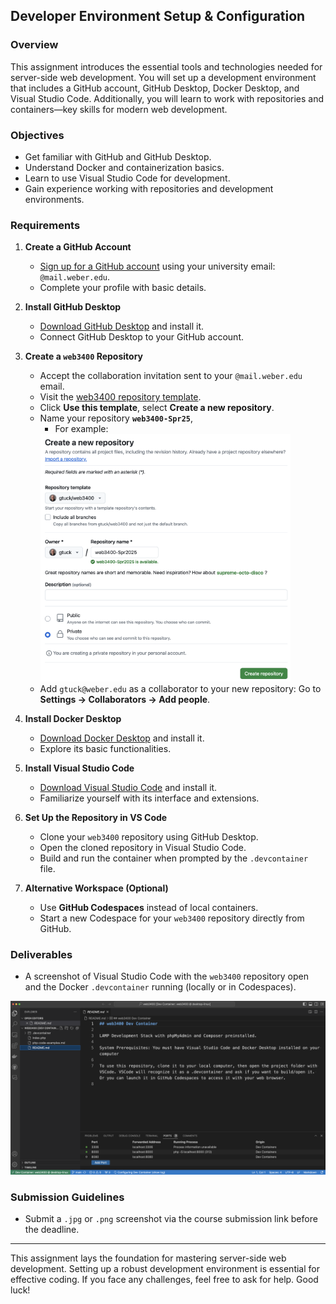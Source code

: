 ## Developer Environment Setup & Configuration

### Overview
This assignment introduces the essential tools and technologies needed for server-side web development. You will set up a development environment that includes a GitHub account, GitHub Desktop, Docker Desktop, and Visual Studio Code. Additionally, you will learn to work with repositories and containers—key skills for modern web development.

### Objectives
- Get familiar with GitHub and GitHub Desktop.
- Understand Docker and containerization basics.
- Learn to use Visual Studio Code for development.
- Gain experience working with repositories and development environments.

### Requirements

1. **Create a GitHub Account**
   - [Sign up for a GitHub account](https://github.com/signup?ref_cta=Sign+up&ref_loc=header+logged+out&ref_page=%2F&source=header-home) using your university email: `@mail.weber.edu`.
   - Complete your profile with basic details.

2. **Install GitHub Desktop**
   - [Download GitHub Desktop](https://desktop.github.com/) and install it.
   - Connect GitHub Desktop to your GitHub account.

3. **Create a `web3400` Repository**
   - Accept the collaboration invitation sent to your `@mail.weber.edu` email.
   - Visit the [web3400 repository template](https://github.com/gtuck/web3400.git).
   - Click **Use this template**, select **Create a new repository**.
   - Name your repository **`web3400-Spr25`**,
      - For example:
     <kbd>
     <img src="https://github.com/gtuck/web3400-Course-Docs/blob/6f9140f1a64af0f84622c55d175c1799955c7d71/images/create-repo-from-template.png" alt="Create repo from template example image" style="width:400px;"/>
     <kbd>
   - Add `gtuck@weber.edu` as a collaborator to your new repository: Go to **Settings → Collaborators → Add people**.

4. **Install Docker Desktop**
   - [Download Docker Desktop](https://www.docker.com/products/docker-desktop/) and install it.
   - Explore its basic functionalities.

5. **Install Visual Studio Code**
   - [Download Visual Studio Code](https://code.visualstudio.com/) and install it.
   - Familiarize yourself with its interface and extensions.

6. **Set Up the Repository in VS Code**
   - Clone your `web3400` repository using GitHub Desktop.
   - Open the cloned repository in Visual Studio Code.
   - Build and run the container when prompted by the `.devcontainer` file.

7. **Alternative Workspace (Optional)**
   - Use **GitHub Codespaces** instead of local containers.
   - Start a new Codespace for your `web3400` repository directly from GitHub.

### Deliverables
- A screenshot of Visual Studio Code with the `web3400` repository open and the Docker `.devcontainer` running (locally or in Codespaces).

![Sample Screenshot](https://github.com/gtuck/web3400-Course-Docs/blob/6f9140f1a64af0f84622c55d175c1799955c7d71/images/upload-example.png)

### Submission Guidelines
- Submit a `.jpg` or `.png` screenshot via the course submission link before the deadline.

---

This assignment lays the foundation for mastering server-side web development. Setting up a robust development environment is essential for effective coding. If you face any challenges, feel free to ask for help. Good luck!
